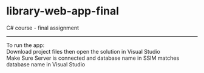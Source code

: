 # library-web-app-final
C# course - final assignment
__________________

To run the app:  
Download project files then open the solution in Visual Studio  
Make Sure Server is connected and database name in SSIM matches database name in Visual Studio
